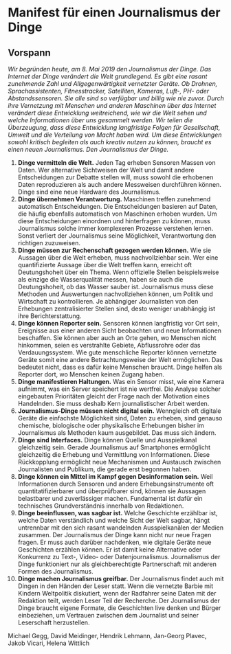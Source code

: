 
# Manifest für einen Journalismus der Dinge

## Vorspann

*Wir begründen heute, am 8. Mai 2019 den Journalismus der Dinge. Das Internet der Dinge verändert die Welt grundlegend. Es gibt eine rasant zunehmende Zahl und Allgegenwärtigkeit vernetzter Geräte. Ob Drohnen, Sprachassistenten, Fitnesstracker, Satelliten, Kameras, Luft-, PH- oder Abstandssensoren. Sie alle sind so verfügbar und billig wie nie zuvor. Durch ihre Vernetzung mit Menschen und anderen Maschinen über das Internet verändert diese Entwicklung weitreichend, wie wir die Welt sehen und welche Informationen über uns gesammelt werden. Wir teilen die Überzeugung, dass diese Entwicklung langfristige Folgen für Gesellschaft, Umwelt und die Verteilung von Macht haben wird. Um diese Entwicklungen sowohl kritisch begleiten als auch kreativ nutzen zu können, braucht es einen neuen Journalismus. Den Journalismus der Dinge.*

1. **Dinge vermitteln die Welt.** Jeden Tag erheben Sensoren Massen von Daten. Wer alternative Sichtweisen der Welt und damit andere Entscheidungen zur Debatte stellen will, muss sowohl die erhobenen Daten reproduzieren als auch andere Messweisen durchführen können. Dinge sind eine neue Hardware des Journalismus.
2. **Dinge übernehmen Verantwortung.** Maschinen treffen zunehmend automatisch Entscheidungen. Die Entscheidungen basieren auf Daten, die häufig ebenfalls automatisch von Maschinen erhoben wurden. Um diese Entscheidungen einordnen und hinterfragen zu können, muss Journalismus solche immer komplexeren Prozesse verstehen lernen. Sonst verliert der Journalismus seine Möglichkeit, Verantwortung den richtigen zuzuweisen.
3. **Dinge müssen zur Rechenschaft gezogen werden können.** Wie sie Aussagen über die  Welt erheben, muss nachvollziehbar sein. Wer eine quantifizierte Aussage über die Welt treffen kann, erreicht oft Deutungshoheit über ein Thema. Wenn offizielle Stellen beispielsweise als einzige die Wasserqualität messen, haben sie auch die Deutungshoheit, ob das Wasser sauber ist. Journalismus muss diese Methoden und Auswertungen nachvollziehen können, um Politik und Wirtschaft zu kontrollieren. Je abhängiger Journalisten von den Erhebungen zentralisierter Stellen sind, desto weniger unabhängig ist ihre Berichterstattung.
4. **Dinge können Reporter sein.** Sensoren können langfristig vor Ort sein, Ereignisse aus einer anderen Sicht beobachten und neue Informationen beschaffen. Sie können aber auch an Orte gehen, wo Menschen nicht hinkommen, seien es verstrahlte Gebiete, Abflussrohre oder das Verdauungssystem. Wie gute menschliche Reporter können vernetzte Geräte somit eine andere Betrachtungsweise der Welt ermöglichen. Das bedeutet nicht, dass es dafür keine Menschen braucht. Dinge helfen als Reporter dort, wo Menschen keinen Zugang haben.
5. **Dinge manifestieren Haltungen.** Was ein Sensor misst, wie eine Kamera aufnimmt, was ein Server speichert ist nie wertfrei. Die Analyse solcher eingebauten Prioritäten gleicht der Frage nach der Motivation eines Handelnden. Sie muss deshalb Kern journalistischer Arbeit werden.
6. **Journalismus-Dinge müssen nicht digital sein.** Wenngleich oft digitale Geräte die einfachste Möglichkeit sind, Daten zu erheben, sind genauso chemische, biologische oder physikalische Erhebungen bisher im Journalismus als Methoden kaum ausgebildet. Das muss sich ändern.
7. **Dinge sind Interfaces.** Dinge können Quelle und Ausspielkanal gleichzeitig sein. Gerade Journalismus auf Smartphones ermöglicht gleichzeitig die Erhebung und Vermittlung von Informationen. Diese Rückkopplung ermöglicht neue Mechanismen und Austausch zwischen Journalisten und Publikum, die gerade erst begonnen haben.
8. **Dinge können ein Mittel im Kampf gegen Desinformation sein.** Weil Informationen durch Sensoren und andere Erhebungsinstrumente oft quantitatifizierbarer und überprüfbarer sind, können sie Aussagen belastbarer und zuverlässiger machen. Fundamental ist dafür ein technisches Grundverständnis innerhalb von Redaktionen.
9. **Dinge beeinflussen, was sagbar ist.** Welche Geschichte erzählbar ist, welche Daten verständlich und welche Sicht der Welt sagbar, hängt untrennbar mit den sich rasant wandelnden Ausspielkanälen der Medien zusammen. Der Journalismus der Dinge kann nicht nur neue Fragen fragen. Er muss auch darüber nachdenken, wie digitale Geräte neue Geschichten erzählen können. Er ist damit keine Alternative oder Konkurrenz zu Text-, Video- oder Datenjournalismus. Journalismus der Dinge funktioniert nur als gleichberechtigte Partnerschaft mit anderen Formen des Journalismus.
10. **Dinge machen Journalismus greifbar.** Der Journalismus findet auch mit Dingen in den Händen der Leser statt. Wenn die vernetzte Barbie mit Kindern Weltpolitik diskutiert, wenn der Radfahrer seine Daten mit der Redaktion teilt, werden Leser Teil  der Recherche. Der Journalismus der Dinge braucht eigene Formate, die Geschichten live denken und Bürger einbeziehen, um Vertrauen zwischen dem Journalist und seiner Leserschaft herzustellen.


Michael Gegg, David Meidinger, Hendrik Lehmann, Jan-Georg Plavec, Jakob Vicari, Helena Wittlich
